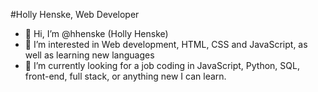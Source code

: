#Holly Henske, Web Developer

- 👋 Hi, I’m @hhenske (Holly Henske)
- 👀 I’m interested in Web development, HTML, CSS and JavaScript, as well as learning new languages
- 🌱 I’m currently looking for a job coding in JavaScript, Python, SQL, front-end, full stack, or anything new I can learn.

<!---
hhenske/hhenske is a ✨ special ✨ repository because its `README.md` (this file) appears on your GitHub profile.
You can click the Preview link to take a look at your changes.
--->
